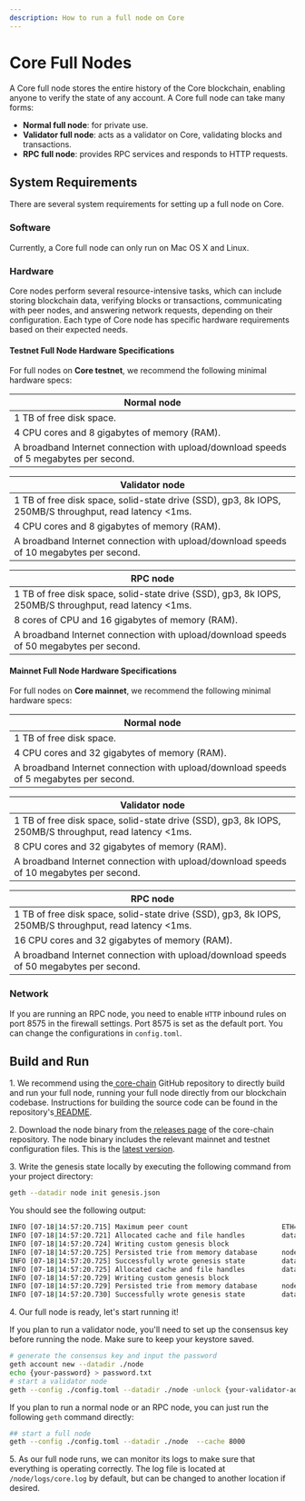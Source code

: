 ```yaml
---
description: How to run a full node on Core
---
```


# Core Full Nodes

A Core full node stores the entire history of the Core blockchain, enabling anyone to verify the state of any account. A Core full node can take many forms:

* **Normal full node**: for private use.
* **Validator full node**: acts as a validator on Core, validating blocks and transactions.
* **RPC full node**: provides RPC services and responds to HTTP requests.

## System Requirements

There are several system requirements for setting up a full node on Core.

### Software

Currently, a Core full node can only run on Mac OS X and Linux.

### Hardware

Core nodes perform several resource-intensive tasks, which can include storing blockchain data, verifying blocks or transactions, communicating with peer nodes, and answering network requests, depending on their configuration. Each type of Core node has specific hardware requirements based on their expected needs.

#### Testnet Full Node Hardware Specifications

For full nodes on **Core testnet**, we recommend the following minimal hardware specs:

| Normal node                                                                            |
| -------------------------------------------------------------------------------------- |
| 1 TB of free disk space.                                                               |
| 4 CPU cores and 8 gigabytes of memory (RAM).                                           |
| A broadband Internet connection with upload/download speeds of 5 megabytes per second. |

| Validator node                                                                                         |
| ------------------------------------------------------------------------------------------------------ |
| 1 TB of free disk space, solid-state drive (SSD), gp3, 8k IOPS, 250MB/S throughput, read latency <1ms. |
| 4 CPU cores and 8 gigabytes of memory (RAM).                                                           |
| A broadband Internet connection with upload/download speeds of 10 megabytes per second.                |

| RPC node                                                                                               |
| ------------------------------------------------------------------------------------------------------ |
| 1 TB of free disk space, solid-state drive (SSD), gp3, 8k IOPS, 250MB/S throughput, read latency <1ms. |
| 8 cores of CPU and 16 gigabytes of memory (RAM).                                                       |
| A broadband Internet connection with upload/download speeds of 50 megabytes per second.                |

#### Mainnet Full Node Hardware Specifications

For full nodes on **Core mainnet**, we recommend the following minimal hardware specs:

| Normal node                                                                            |
| -------------------------------------------------------------------------------------- |
| 1 TB of free disk space.                                                               |
| 4 CPU cores and 32 gigabytes of memory (RAM).                                          |
| A broadband Internet connection with upload/download speeds of 5 megabytes per second. |

| Validator node                                                                                         |
| ------------------------------------------------------------------------------------------------------ |
| 1 TB of free disk space, solid-state drive (SSD), gp3, 8k IOPS, 250MB/S throughput, read latency <1ms. |
| 8 CPU cores and 32 gigabytes of memory (RAM).                                                          |
| A broadband Internet connection with upload/download speeds of 10 megabytes per second.                |

| RPC node                                                                                               |
| ------------------------------------------------------------------------------------------------------ |
| 1 TB of free disk space, solid-state drive (SSD), gp3, 8k IOPS, 250MB/S throughput, read latency <1ms. |
| 16 CPU cores and 32 gigabytes of memory (RAM).                                                         |
| A broadband Internet connection with upload/download speeds of 50 megabytes per second.                |

### Network

If you are running an RPC node, you need to enable `HTTP` inbound rules on port 8575 in the firewall settings. Port 8575 is set as the default port. You can change the configurations in `config.toml`.

## Build and Run

1\. We recommend using the[ core-chain](https://github.com/coredao-org/core-chain) GitHub repository to directly build and run your full node, running your full node directly from our blockchain codebase. Instructions for building the source code can be found in the repository's[ README](https://github.com/coredao-org/core-chain#building-the-source).

2\. Download the node binary from the[ releases page](https://github.com/coredao-org/core-chain/releases) of the core-chain repository. The node binary includes the relevant mainnet and testnet configuration files. This is the [latest version](https://github.com/coredao-org/core-chain/releases/latest).

3\. Write the genesis state locally by executing the following command from your project directory:

```bash
geth --datadir node init genesis.json
```

You should see the following output:

```bash
INFO [07-18|14:57:20.715] Maximum peer count                       ETH=25 LES=0 total=25
INFO [07-18|14:57:20.721] Allocated cache and file handles         database=/Users/jackcrypto/go/core-chain/node/geth/chaindata cache=16 handles=16
INFO [07-18|14:57:20.724] Writing custom genesis block 
INFO [07-18|14:57:20.725] Persisted trie from memory database      nodes=25 size=87.18kB time=226.129µs gcnodes=0 gcsize=0.00B gctime=0s livenodes=1 livesize=0.00B
INFO [07-18|14:57:20.725] Successfully wrote genesis state         database=chaindata                             hash=d90508…5c034a
INFO [07-18|14:57:20.725] Allocated cache and file handles         database=/Users/jackcrypto/go/core-chain/node/geth/lightchaindata cache=16 handles=16
INFO [07-18|14:57:20.729] Writing custom genesis block 
INFO [07-18|14:57:20.729] Persisted trie from memory database      nodes=25 size=87.18kB time=178.332µs gcnodes=0 gcsize=0.00B gctime=0s livenodes=1 livesize=0.00B
INFO [07-18|14:57:20.730] Successfully wrote genesis state         database=lightchaindata                             hash=d90508…5c034a
```

4\. Our full node is ready, let's start running it!

If you plan to run a validator node, you'll need to set up the consensus key before running the node. Make sure to keep your keystore saved.

```bash
# generate the consensus key and input the password
geth account new --datadir ./node
echo {your-password} > password.txt
# start a validator node
geth --config ./config.toml --datadir ./node -unlock {your-validator-address} --password password.txt  --mine  --allow-insecure-unlock  --cache 8000
```

If you plan to run a normal node or an RPC node, you can just run the following `geth` command directly:

```bash
## start a full node
geth --config ./config.toml --datadir ./node  --cache 8000
```

5\. As our full node runs, we can monitor its logs to make sure that everything is operating correctly. The log file is located at `/node/logs/core.log` by default, but can be changed to another location if desired.
